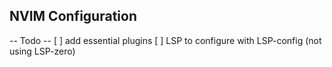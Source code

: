 ## NVIM Configuration

-- Todo -- 
[ ] add essential plugins
[ ] LSP to configure with LSP-config (not using LSP-zero)
